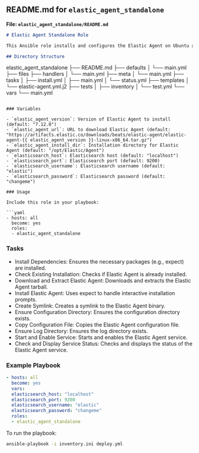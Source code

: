 
## README.md for `elastic_agent_standalone`

**File: `elastic_agent_standalone/README.md`**

```markdown
# Elastic Agent Standalone Role

This Ansible role installs and configures the Elastic Agent on Ubuntu and RedHat servers in standalone mode.

## Directory Structure

```
elastic_agent_standalone
├── README.md
├── defaults
│   └── main.yml
├── files
├── handlers
│   └── main.yml
├── meta
│   └── main.yml
├── tasks
│   ├── install.yml
│   ├── main.yml
│   └── status.yml
├── templates
│   └── elastic-agent.yml.j2
├── tests
│   ├── inventory
│   └── test.yml
└── vars
  └── main.yml
```

### Variables

- `elastic_agent_version`: Version of Elastic Agent to install (default: "7.12.0")
- `elastic_agent_url`: URL to download Elastic Agent (default: "https://artifacts.elastic.co/downloads/beats/elastic-agent/elastic-agent-{{ elastic_agent_version }}-linux-x86_64.tar.gz")
- `elastic_agent_install_dir`: Installation directory for Elastic Agent (default: "/opt/Elastic/Agent")
- `elasticsearch_host`: Elasticsearch host (default: "localhost")
- `elasticsearch_port`: Elasticsearch port (default: 9200)
- `elasticsearch_username`: Elasticsearch username (default: "elastic")
- `elasticsearch_password`: Elasticsearch password (default: "changeme")

### Usage

Include this role in your playbook:

```yaml
- hosts: all
  become: yes
  roles:
  - elastic_agent_standalone
```

### Tasks

- Install Dependencies: Ensures the necessary packages (e.g., expect) are installed.
- Check Existing Installation: Checks if Elastic Agent is already installed.
- Download and Extract Elastic Agent: Downloads and extracts the Elastic Agent tarball.
- Install Elastic Agent: Uses expect to handle interactive installation prompts.
- Create Symlink: Creates a symlink to the Elastic Agent binary.
- Ensure Configuration Directory: Ensures the configuration directory exists.
- Copy Configuration File: Copies the Elastic Agent configuration file.
- Ensure Log Directory: Ensures the log directory exists.
- Start and Enable Service: Starts and enables the Elastic Agent service.
- Check and Display Service Status: Checks and displays the status of the Elastic Agent service.

### Example Playbook

```yaml
- hosts: all
  become: yes
  vars:
  elasticsearch_host: "localhost"
  elasticsearch_port: 9200
  elasticsearch_username: "elastic"
  elasticsearch_password: "changeme"
  roles:
  - elastic_agent_standalone
```

To run the playbook:

```bash
ansible-playbook -i inventory.ini deploy.yml
```
